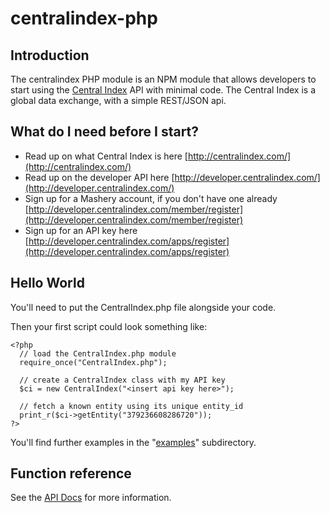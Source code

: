 # centralindex-php

## Introduction

The centralindex PHP module is an NPM module that allows developers to start using the [Central Index](http://centralindex.com/) API with minimal code. The Central Index is a global data exchange, with a simple REST/JSON api. 

## What do I need before I start?

* Read up on what Central Index is here [http://centralindex.com/](http://centralindex.com/)
* Read up on the developer API here [http://developer.centralindex.com/](http://developer.centralindex.com/)
* Sign up for a Mashery account, if you don't have one already [http://developer.centralindex.com/member/register](http://developer.centralindex.com/member/register)
* Sign up for an API key here [http://developer.centralindex.com/apps/register](http://developer.centralindex.com/apps/register)

## Hello World

You'll need to put the CentralIndex.php file alongside your code.

Then your first script could look something like:  

```
<?php
  // load the CentralIndex.php module
  require_once("CentralIndex.php");
  
  // create a CentralIndex class with my API key
  $ci = new CentralIndex("<insert api key here>");
  
  // fetch a known entity using its unique entity_id
  print_r($ci->getEntity("379236608286720"));
?>
```

You'll find further examples in the "[examples](https://github.com/touchlocal/centralindex-php/tree/master/examples)" subdirectory.

## Function reference

See the [API Docs](http://developer.centralindex.com/docs/read/API_Reference) for more information.

